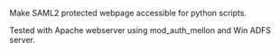 Make SAML2 protected webpage accessible for python scripts.

Tested with Apache webserver using mod_auth_mellon and Win ADFS server.
